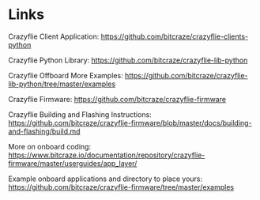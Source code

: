 # Links

Crazyflie Client Application: https://github.com/bitcraze/crazyflie-clients-python

Crazyflie Python Library: https://github.com/bitcraze/crazyflie-lib-python

Crazyflie Offboard More Examples: https://github.com/bitcraze/crazyflie-lib-python/tree/master/examples

Crazyflie Firmware: https://github.com/bitcraze/crazyflie-firmware

Crazyflie Building and Flashing Instructions: https://github.com/bitcraze/crazyflie-firmware/blob/master/docs/building-and-flashing/build.md


More on onboard coding: https://www.bitcraze.io/documentation/repository/crazyflie-firmware/master/userguides/app_layer/

Example onboard applications and directory to place yours: https://github.com/bitcraze/crazyflie-firmware/tree/master/examples